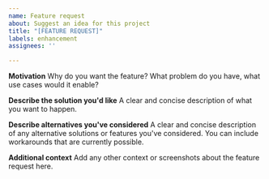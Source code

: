 ```yaml
---
name: Feature request
about: Suggest an idea for this project
title: "[FEATURE REQUEST]"
labels: enhancement
assignees: ''

---
```


**Motivation**
Why do you want the feature? What problem do you have, what use cases would it enable?

**Describe the solution you'd like**
A clear and concise description of what you want to happen.

**Describe alternatives you've considered**
A clear and concise description of any alternative solutions or features you've considered. You can include workarounds that are currently possible.

**Additional context**
Add any other context or screenshots about the feature request here.
